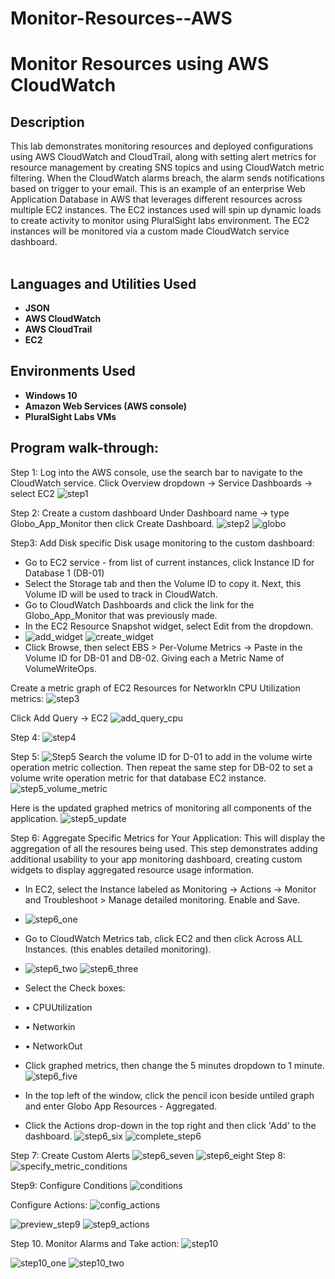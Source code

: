 # Monitor-Resources--AWS
<h1>Monitor Resources using AWS CloudWatch</h1>

<h2>Description</h2>
This lab demonstrates monitoring resources and deployed configurations using AWS CloudWatch and CloudTrail, along with setting alert metrics for resource management by creating SNS topics and using CloudWatch metric filtering. 
When the CloudWatch alarms breach, the alarm sends notifications based on trigger to your email. This is an example of an enterprise Web Application Database in AWS that leverages different resources across multiple EC2 instances. 
The EC2 instances used will spin up dynamic loads to create activity to monitor using PluralSight labs environment. The EC2 instances will be monitored via a custom made CloudWatch service dashboard.  
<br></br>


<h2>Languages and Utilities Used</h2>

- <b>JSON</b> 
- <b>AWS CloudWatch</b>
- <b>AWS CloudTrail</b>
- <b>EC2</b>

<h2>Environments Used </h2>

- <b>Windows 10</b>
- <b>Amazon Web Services (AWS console)</b>
- <b>PluralSight Labs VMs </b>

<h2>Program walk-through:</h2>

Step 1: Log into the AWS console, use the search bar to navigate to the CloudWatch service. Click Overview dropdown -> Service Dashboards -> select EC2
![step1](https://github.com/brireyn/Monitor-Resources--AWS/assets/96150916/bc5b3194-5c82-4bcf-8ace-9dd2d4948732)

Step 2: Create a custom dashboard
Under Dashboard name -> type Globo_App_Monitor then click Create Dashboard.
![step2](https://github.com/brireyn/Monitor-Resources--AWS/assets/96150916/827d88ff-80c8-4466-b6c0-dec0ca577737)
![globo](https://github.com/brireyn/Monitor-Resources--AWS/assets/96150916/437665a1-d56b-4390-81b7-06568680c768)

Step3:  Add Disk specific Disk usage monitoring to the custom dashboard:

- Go to EC2 service - from list of current instances, click Instance ID for Database 1 (DB-01)
- Select the Storage tab and then the Volume ID to copy it. Next, this Volume ID will be used to track in CloudWatch.
- Go to CloudWatch Dashboards and click the link for the Globo_App_Monitor that was previously made.
- In the EC2 Resource Snapshot widget, select Edit from the dropdown.
- ![add_widget](https://github.com/brireyn/Monitor-Resources--AWS/assets/96150916/e1d3be48-70a9-4c7e-b4c5-6a6a2d4d9b35)
![create_widget](https://github.com/brireyn/Monitor-Resources--AWS/assets/96150916/cbd544bb-1e65-49d4-8db1-77f98ff67681)
- Click Browse, then select EBS > Per-Volume Metrics -> Paste in the Volume ID for DB-01 and DB-02. Giving each a Metric Name of VolumeWriteOps.

Create a metric graph of EC2 Resources for NetworkIn CPU Utilization metrics:
![step3](https://github.com/brireyn/Monitor-Resources--AWS/assets/96150916/4947f982-386b-4885-87c2-64870b9bddd5)

Click Add Query -> EC2
![add_query_cpu](https://github.com/brireyn/Monitor-Resources--AWS/assets/96150916/c6d96626-8fae-43b5-a94b-994ac10b9e4d)

Step 4:
![step4](https://github.com/brireyn/Monitor-Resources--AWS/assets/96150916/c96a6d72-26d9-4e9b-9b76-6dcf9487004d)

Step 5:
![Step5](https://github.com/brireyn/Monitor-Resources--AWS/assets/96150916/4cb545fe-f083-4483-a7b6-bd325ced697c)
Search the volume ID for D-01 to add in the volume wirte operation metric collection. Then repeat the same step for DB-02 to set a volume write operation metric for that database EC2 instance.
![step5_volume_metric](https://github.com/brireyn/Monitor-Resources--AWS/assets/96150916/c9947e94-5247-4505-8231-4620a13d5ba1)

Here is the updated graphed metrics of monitoring all components of the application.
![step5_update](https://github.com/brireyn/Monitor-Resources--AWS/assets/96150916/00b42653-fe4e-41a8-bc56-240a1335c272)

Step 6: Aggregate Specific Metrics for Your Application:
This will display the aggregation of all the resoures being used. This step demonstrates adding additional usability to your app monitoring dashboard, creating custom widgets to display aggregated resource usage information. 

- In EC2, select the Instance labeled as Monitoring -> Actions -> Monitor and Troubleshoot > Manage detailed monitoring. Enable and Save.
- ![step6_one](https://github.com/brireyn/Monitor-Resources--AWS/assets/96150916/74c4c7fb-3810-48d1-9b4f-29bc51c8338d)

- Go to CloudWatch Metrics tab, click EC2 and then click Across ALL Instances. (this enables detailed monitoring).
- ![step6_two](https://github.com/brireyn/Monitor-Resources--AWS/assets/96150916/b03a97ce-c426-4cf5-9d24-08df7f459794)
 ![step6_three](https://github.com/brireyn/Monitor-Resources--AWS/assets/96150916/de528355-3f97-4f73-a1c6-48b3d7caccb7)
- Select the Check boxes:
- • CPUUtilization
- • Networkin
- • NetworkOut
- Click graphed metrics, then change the 5 minutes dropdown to 1 minute.
 ![step6_five](https://github.com/brireyn/Monitor-Resources--AWS/assets/96150916/9690c6a9-5880-4832-94f3-3e6bdb37b8da)


- In the top left of the window, click the pencil icon beside untiled graph and enter Globo App Resources - Aggregated.
- Click the Actions drop-down in the top right and then click 'Add' to the dashboard.
  ![step6_six](https://github.com/brireyn/Monitor-Resources--AWS/assets/96150916/3a22ae4f-9e2a-4133-8e63-68da3d79cb65)
  ![complete_step6](https://github.com/brireyn/Monitor-Resources--AWS/assets/96150916/1384c7b3-0cf9-444a-bf05-7053e44d9f00)


Step 7: Create Custom Alerts
  ![step6_seven](https://github.com/brireyn/Monitor-Resources--AWS/assets/96150916/1d654c65-42c8-4d82-bd74-043411f7db05)
![step6_eight](https://github.com/brireyn/Monitor-Resources--AWS/assets/96150916/5d23fb17-5f52-4d0e-84ec-caeb965406ec)
Step 8: ![specify_metric_conditions](https://github.com/brireyn/Monitor-Resources--AWS/assets/96150916/5aa6a542-253d-4940-9300-b430beb8e6e8)

Step9: Configure Conditions
![conditions](https://github.com/brireyn/Monitor-Resources--AWS/assets/96150916/4c8ef6c7-8820-48a0-a7dd-2d06d6a0806f)

Configure Actions:
![config_actions](https://github.com/brireyn/Monitor-Resources--AWS/assets/96150916/b6b152d0-b478-407f-b9a1-42feba630cf3)

![preview_step9](https://github.com/brireyn/Monitor-Resources--AWS/assets/96150916/70cd2aa1-8a4c-4583-a026-93849341f8fe)
![step9_actions](https://github.com/brireyn/Monitor-Resources--AWS/assets/96150916/4ac62e4a-3020-4412-bdca-bf6b6b4886ff)

Step 10. Monitor Alarms and Take action:
![step10](https://github.com/brireyn/Monitor-Resources--AWS/assets/96150916/1bd44eb9-a452-46a3-8b87-aa283d721953)

![step10_one](https://github.com/brireyn/Monitor-Resources--AWS/assets/96150916/8de2930e-5db0-4346-839a-5dc94083d347)
![step10_two](https://github.com/brireyn/Monitor-Resources--AWS/assets/96150916/666dd3d6-c172-4ce7-a755-1c0e45a245ef)







  




